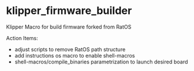 # klipper_firmware_builder
Klipper Macro for build firmware forked from RatOS

Action Items:
- adjust scripts to remove RatOS path structure
- add instructions os macro to enable shell-macros
- shell-macros/compile_binaries parametrization to launch desired board
